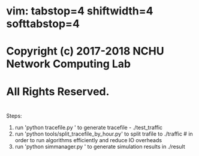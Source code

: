 # vim: tabstop=4 shiftwidth=4 softtabstop=4
#
# Copyright (c) 2017-2018 NCHU Network Computing Lab
# All Rights Reserved.
#

Steps:

1) run 'python tracefile.py <Day>' to generate tracefile - ./test_traffic 
2) run 'python tools/split_tracefile_by_hour.py' to split trafile to ./traffic  # in order to run algorithms efficiently and reduce IO overheads
3) run 'python simmanager.py <Algorithm>' to generate simulation results in ./result

 





